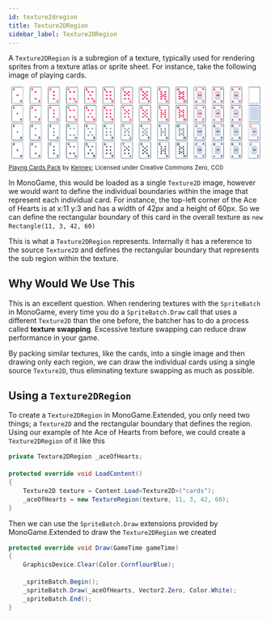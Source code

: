 ```yaml
---
id: texture2dregion
title: Texture2DRegion
sidebar_label: Texture2DRegion
---
```


A `Texture2DRegion` is a subregion of a texture, typically used for rendering sprites from a texture atlas or sprite sheet.  For instance, take the following image of playing cards.

![Packed Texture of playing cards](./cardsLarge_tilemap.png)
<sub><a href="https://kenney.nl/assets/playing-cards-pack">Playng Cards Pack</a> by <a href="www.kenney.nl">Kenney</a>; Licensed under Creative Commons Zero, CC0 </sub>

In MonoGame, this would be loaded as a single `Texture2D` image, however we would want to define the individual boundaries within the image that represent each individual card. For instance, the top-left corner of the Ace of Hearts is at x:11 y:3 and has a width of 42px and a height of 60px.  So we can define the rectangular boundary of this card in the overall texture as `new Rectangle(11, 3, 42, 60)`

This is what a `Texture2DRegion` represents.  Internally it has a reference to the source `Texture2D` and defines the rectangular boundary that represents the sub region within the texture.

## Why Would We Use This
This is an excellent question.  When rendering textures with the `SpriteBatch` in MonoGame, every time you do a `SpriteBatch.Draw` call that uses a different `Texture2D` than the one before, the batcher has to do a process called **texture swapping**.  Excessive texture swapping can reduce draw performance in your game. 

By packing similar textures, like the cards, into a single image and then drawing only each region, we can draw the individual cards using a single source `Texture2D`, thus eliminating texture swapping as much as possible.

## Using a `Texture2DRegion`
To create a `Texture2DRegion` in MonoGame.Extended, you only need two things; a `Texture2D` and the rectangular boundary that defines the region.  Using our example of hte Ace of Hearts from before, we could create a `Texture2DRegion` of it like this

```csharp
private Texture2DRegion _aceOfHearts;

protected override void LoadContent()
{
    Texture2D texture = Content.Load<Texture2D>("cards");
    _aceOfHearts = new TextureRegion(texture, 11, 3, 42, 60);
}
```

Then we can use the `SpriteBatch.Draw` extensions provided by MonoGame.Extended to draw the `Texture2DRegion` we created

```csharp
protected override void Draw(GameTime gameTime)
{
    GraphicsDevice.Clear(Color.CornflourBlue);

    _spriteBatch.Begin();
    _spriteBatch.Draw(_aceOfHearts, Vector2.Zero, Color.White);
    _spriteBatch.End();
}
```